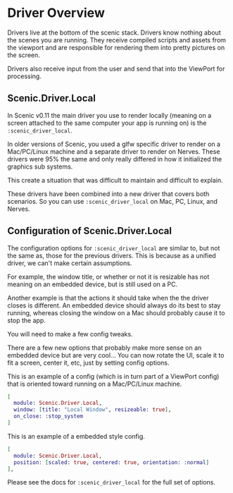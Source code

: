 # Driver Overview

Drivers live at the bottom of the scenic stack. Drivers know nothing about the scenes you are running. They receive compiled scripts and assets from the viewport and are responsible for rendering them into pretty pictures on the screen.

Drivers also receive input from the user and send that into the ViewPort for processing.

## Scenic.Driver.Local

In Scenic v0.11 the main driver you use to render locally (meaning on a screen attached to the same computer your app is running on) is the `:scenic_driver_local`.

In older versions of Scenic, you used a glfw specific driver to render on a Mac/PC/Linux machine and a separate driver to render on Nerves. These drivers were 95% the same and only really differed in how it initialized the graphics sub systems.

This create a situation that was difficult to maintain and difficult to explain.

These drivers have been combined into a new driver that covers both scenarios. So you can use `:scenic_driver_local` on Mac, PC, Linux, and Nerves.

## Configuration of Scenic.Driver.Local

The configuration options for `:scenic_driver_local` are similar to, but not the same as, those for the previous drivers. This is because as a unified driver, we can't make certain assumptions.

For example, the window title, or whether or not it is resizable has not meaning on an embedded device, but is still used on a PC.

Another example is that the actions it should take when the the driver closes is different. An embedded device should always do its best to stay running, whereas closing the window on a Mac should probably cause it to stop the app.

You will need to make a few config tweaks.

There are a few new options that probably make more sense on an embedded device but are very cool... You can now rotate the UI, scale it to fit a screen, center it, etc, just by setting config options.


This is an example of a config (which is in turn part of a ViewPort config) that is oriented toward running on a Mac/PC/Linux machine.

```elixir
[
  module: Scenic.Driver.Local,
  window: [title: "Local Window", resizeable: true],
  on_close: :stop_system
]
```

This is an example of a embedded style config.

```elixir
[
  module: Scenic.Driver.Local,
  position: [scaled: true, centered: true, orientation: :normal]
],
```

Please see the docs for `:scenic_driver_local` for the full set of options.